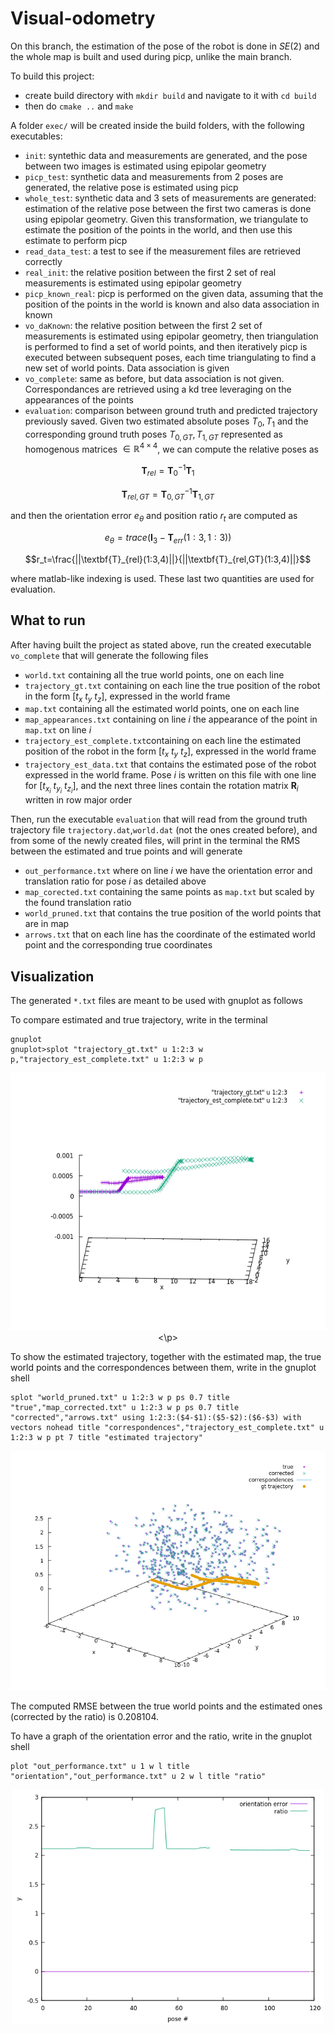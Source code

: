 # Visual-odometry
On this branch, the estimation of the pose of the robot is done in $SE(2)$ and the whole map is built and used during picp, unlike the main branch.

To build this project:
- create build directory with `mkdir build` and navigate to it with `cd build`
- then do `cmake ..` and `make`

A folder `exec/` will be created inside the build folders, with the following executables:
- `init`: syntethic data and measurements are generated, and the pose between two images is estimated using epipolar geometry
- `picp_test`: synthetic data and measurements from 2 poses are generated, the relative pose is estimated using picp
- `whole_test`: synthetic data and 3 sets of measurements are generated: estimation of the relative pose between the first two cameras is done using epipolar geometry. Given this transformation, we triangulate to estimate the position of the points in the world, and then use this estimate to perform picp
- `read_data_test`: a test to see if the measurement files are retrieved correctly
- `real_init`: the relative position between the first 2 set of real measurements is estimated using epipolar geometry
- `picp_known_real`: picp is performed on the given data, assuming that the position of the points in the world is known and also data association in known
- `vo_daKnown`: the relative position between the first 2 set of measurements is estimated using epipolar geometry, then triangulation is performed to find a set of world points, and then iteratively picp is executed between subsequent poses, each time triangulating to find a new set of world points. Data association is given
- `vo_complete`: same as before, but data association is not given. Correspondances are retrieved using a kd tree leveraging on the appearances of the points
- `evaluation`: comparison between ground truth and predicted trajectory previously saved. Given two estimated absolute poses $T_0,T_1$ and the corresponding ground truth poses $T_{0,GT},T_{1,GT}$ represented as homogenous matrices $\in \mathbb{R}^{4\times4}$, we can compute the relative poses as
```math
\textbf{T}_{rel}=\textbf{T}^{-1}_{0}\textbf{T}_1
```
```math
\textbf{T}_{rel,GT}=\textbf{T}^{-1}_{0,GT}\textbf{T}_{1,GT}
```
and then the orientation error $e_{\theta}$ and position ratio $r_t$ are computed as
```math
e_{\theta}=trace(\textbf{I}_{3}-\textbf{T}_{err}(1:3,1:3))
```
```math
r_t=\frac{||\textbf{T}_{rel}(1:3,4)||}{||\textbf{T}_{rel,GT}(1:3,4)||}
```
where matlab-like indexing is used. These last two quantities are used for evaluation.

## What to run
After having built the project as stated above, run the created executable ```vo_complete``` that will generate the following files
- ```world.txt``` containing all the true world points, one on each line
- ```trajectory_gt.txt``` containing on each line the true position of the robot in the form $[t_x \ t_y \ t_z]$, expressed in the world frame
- ```map.txt``` containing all the estimated world points, one on each line
- ```map_appearances.txt``` containing on line $i$ the appearance of the point in ```map.txt``` on line $i$
- ```trajectory_est_complete.txt```containing on each line the estimated position of the robot in the form $[t_x \ t_y \ t_z]$, expressed in the world frame
- ```trajectory_est_data.txt``` that contains the estimated pose of the robot expressed in the world frame. Pose $i$ is written on this file with one line for $[t_{x_i} \ t_{y_i} \ t_{z_i}]$, and the next three lines contain the rotation matrix $\textbf{R}_i$ written in row major order

Then, run the executable ```evaluation``` that will read from the ground truth trajectory file ```trajectory.dat```,```world.dat``` (not the ones created before), and from some of the newly created files, will print in the terminal the RMS between the estimated and true points and will generate
- ```out_performance.txt``` where on line $i$ we have the orientation error and translation ratio for pose $i$ as detailed above
- ```map_corected.txt``` containing the same points as ```map.txt``` but scaled by the found translation ratio
- ```world_pruned.txt``` that contains the true position of the world points that are in map
- ```arrows.txt``` that on each line has the coordinate of the estimated world point and the corresponding true coordinates
## Visualization
The generated ```*.txt``` files are meant to be used with gnuplot as follows

To compare estimated and true trajectory, write in the terminal
```
gnuplot
gnuplot>splot "trajectory_gt.txt" u 1:2:3 w p,"trajectory_est_complete.txt" u 1:2:3 w p
```
<p align="center">
<img src="imgs/trajectories_SE2.png" width="550" height="412">
<\p>

To show the estimated trajectory, together with the estimated map, the true world points and the correspondences between them, write in the gnuplot shell
```
splot "world_pruned.txt" u 1:2:3 w p ps 0.7 title "true","map_corrected.txt" u 1:2:3 w p ps 0.7 title "corrected","arrows.txt" using 1:2:3:($4-$1):($5-$2):($6-$3) with vectors nohead title "correspondences","trajectory_est_complete.txt" u 1:2:3 w p pt 7 title "estimated trajectory"
```

<p align="center">
<img src="imgs/points_SE2.png">
</p>

The computed RMSE between the true world points and the estimated ones (corrected by the ratio) is $0.208104$.

 To have a graph of the orientation error and the ratio, write in the gnuplot shell
```
plot "out_performance.txt" u 1 w l title "orientation","out_performance.txt" u 2 w l title "ratio"
```
<p align="center">
<img src="imgs/errors_SE2.png" width="500" height="375">
</p>
